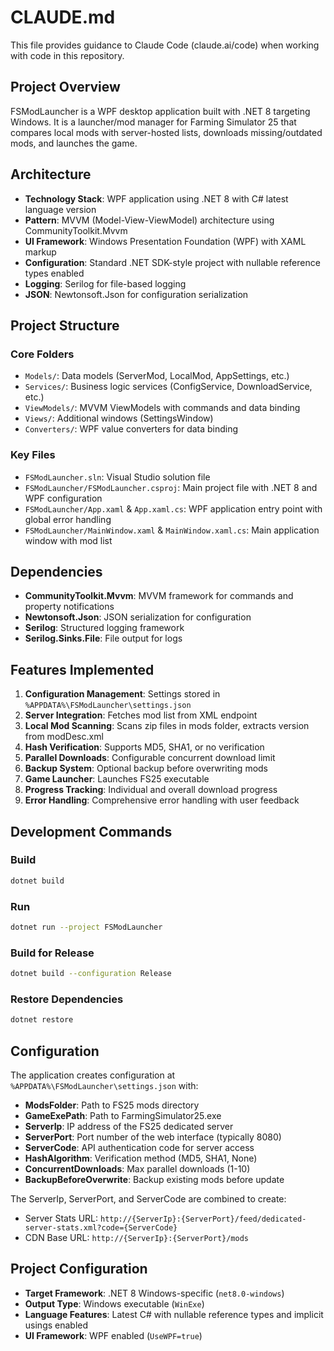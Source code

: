 # CLAUDE.md

This file provides guidance to Claude Code (claude.ai/code) when working with code in this repository.

## Project Overview

FSModLauncher is a WPF desktop application built with .NET 8 targeting Windows. It is a launcher/mod manager for Farming
Simulator 25 that compares local mods with server-hosted lists, downloads missing/outdated mods, and launches the game.

## Architecture

- **Technology Stack**: WPF application using .NET 8 with C# latest language version
- **Pattern**: MVVM (Model-View-ViewModel) architecture using CommunityToolkit.Mvvm
- **UI Framework**: Windows Presentation Foundation (WPF) with XAML markup
- **Configuration**: Standard .NET SDK-style project with nullable reference types enabled
- **Logging**: Serilog for file-based logging
- **JSON**: Newtonsoft.Json for configuration serialization

## Project Structure

### Core Folders

- `Models/`: Data models (ServerMod, LocalMod, AppSettings, etc.)
- `Services/`: Business logic services (ConfigService, DownloadService, etc.)
- `ViewModels/`: MVVM ViewModels with commands and data binding
- `Views/`: Additional windows (SettingsWindow)
- `Converters/`: WPF value converters for data binding

### Key Files

- `FSModLauncher.sln`: Visual Studio solution file
- `FSModLauncher/FSModLauncher.csproj`: Main project file with .NET 8 and WPF configuration
- `FSModLauncher/App.xaml` & `App.xaml.cs`: WPF application entry point with global error handling
- `FSModLauncher/MainWindow.xaml` & `MainWindow.xaml.cs`: Main application window with mod list

## Dependencies

- **CommunityToolkit.Mvvm**: MVVM framework for commands and property notifications
- **Newtonsoft.Json**: JSON serialization for configuration
- **Serilog**: Structured logging framework
- **Serilog.Sinks.File**: File output for logs

## Features Implemented

1. **Configuration Management**: Settings stored in `%APPDATA%\FSModLauncher\settings.json`
2. **Server Integration**: Fetches mod list from XML endpoint
3. **Local Mod Scanning**: Scans zip files in mods folder, extracts version from modDesc.xml
4. **Hash Verification**: Supports MD5, SHA1, or no verification
5. **Parallel Downloads**: Configurable concurrent download limit
6. **Backup System**: Optional backup before overwriting mods
7. **Game Launcher**: Launches FS25 executable
8. **Progress Tracking**: Individual and overall download progress
9. **Error Handling**: Comprehensive error handling with user feedback

## Development Commands

### Build

```bash
dotnet build
```

### Run

```bash
dotnet run --project FSModLauncher
```

### Build for Release

```bash
dotnet build --configuration Release
```

### Restore Dependencies

```bash
dotnet restore
```

## Configuration

The application creates configuration at `%APPDATA%\FSModLauncher\settings.json` with:

- **ModsFolder**: Path to FS25 mods directory
- **GameExePath**: Path to FarmingSimulator25.exe
- **ServerIp**: IP address of the FS25 dedicated server
- **ServerPort**: Port number of the web interface (typically 8080)
- **ServerCode**: API authentication code for server access
- **HashAlgorithm**: Verification method (MD5, SHA1, None)
- **ConcurrentDownloads**: Max parallel downloads (1-10)
- **BackupBeforeOverwrite**: Backup existing mods before update

The ServerIp, ServerPort, and ServerCode are combined to create:

- Server Stats URL: `http://{ServerIp}:{ServerPort}/feed/dedicated-server-stats.xml?code={ServerCode}`
- CDN Base URL: `http://{ServerIp}:{ServerPort}/mods`

## Project Configuration

- **Target Framework**: .NET 8 Windows-specific (`net8.0-windows`)
- **Output Type**: Windows executable (`WinExe`)
- **Language Features**: Latest C# with nullable reference types and implicit usings enabled
- **UI Framework**: WPF enabled (`UseWPF=true`)